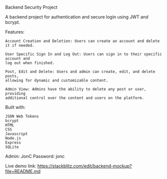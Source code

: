 Backend Security Project

A backend project for authentication and secure login using JWT and bcrypt.

Features:

    Account Creation and Deletion: Users can create an account and delete it if needed.
    
    User Specific Sign In and Log Out: Users can sign in to their specific account and 
    log out when finished.
    
    Post, Edit and Delete: Users and admin can create, edit, and delete posts, 
    allowing for dynamic and customizable content.
    
    Admin View: Admins have the ability to delete any post or user, providing 
    additional control over the content and users on the platform.
    
Built with:

    JSON Web Tokens
    bcrypt
    HTML
    CSS
    Javascript
    Node.js
    Express
    SQLite
   
Admin: JonC
Password: jonc

Live demo link: https://stackblitz.com/edit/backend-mockup?file=README.md
